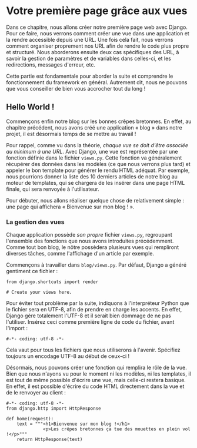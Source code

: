 Votre première page grâce aux vues 
==================================

Dans ce chapitre, nous allons créer notre première page web avec Django. Pour ce faire, nous verrons comment créer une vue dans une application et la rendre accessible depuis une URL. Une fois cela fait, nous verrons comment organiser proprement nos URL afin de rendre le code plus propre et structuré. Nous aborderons ensuite deux cas spécifiques des URL, à savoir la gestion de paramètres et de variables dans celles-ci, et les redirections, messages d'erreur, etc.

Cette partie est fondamentale pour aborder la suite et comprendre le fonctionnement du framework en général. Autrement dit, nous ne pouvons que vous conseiller de bien vous accrocher tout du long !

Hello World ! 
-------------

Commençons enfin notre blog sur les bonnes crêpes bretonnes. En effet, au chapitre précédent, nous avons créé une application « blog » dans notre projet, il est désormais temps de se mettre au travail !

Pour rappel, comme vu dans la théorie, *chaque vue se doit d'être associée au minimum à une URL*. Avec Django, une vue est représentée par une fonction définie dans le fichier `views.py`. Cette fonction va généralement récupérer des données dans les modèles (ce que nous verrons plus tard) et appeler le bon template pour générer le rendu HTML adéquat. Par exemple, nous pourrions donner la liste des 10 derniers articles de notre blog au moteur de templates, qui se chargera de les insérer dans une page HTML finale, qui sera renvoyée à l'utilisateur.

Pour débuter, nous allons réaliser quelque chose de relativement simple : une page qui affichera « Bienvenue sur mon blog ! ».

### La gestion des vues

Chaque application possède *son propre* fichier `views.py`, regroupant l'ensemble des fonctions que nous avons introduites précédemment. Comme tout bon blog, le nôtre possèdera plusieurs vues qui rempliront diverses tâches, comme l'affichage d'un article par exemple.

Commençons à travailler dans `blog/views.py`. Par défaut, Django a généré gentiment ce fichier :

    from django.shortcuts import render
    
    # Create your views here.

Pour éviter tout problème par la suite, indiquons à l'interpréteur Python que le fichier sera en UTF-8, afin de prendre en charge les accents. En effet, Django gère totalement l'UTF-8 et il serait bien dommage de ne pas l'utiliser. Insérez ceci comme première ligne de code du fichier, avant l'import :

    #-*- coding: utf-8 -*-


<div class="info">Cela vaut pour tous les fichiers que nous utiliserons à l'avenir. Spécifiez toujours un encodage UTF-8 au début de ceux-ci !</div>

Désormais, nous pouvons créer une fonction qui remplira le rôle de la vue. Bien que nous n'ayons vu pour le moment ni les modèles, ni les templates, il est tout de même possible d'écrire une vue, mais celle-ci restera basique. En effet, il est possible d'écrire du code HTML directement dans la vue et de le renvoyer au client :

	#-*- coding: utf-8 -*-
	from django.http import HttpResponse
	
	def home(request):
	    text = """<h1>Bienvenue sur mon blog !</h1>
	              <p>Les crêpes bretonnes ça tue des mouettes en plein vol !</p>"""
	    return HttpResponse(text)
